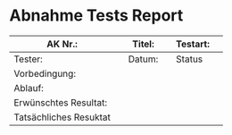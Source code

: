 # Abnahme Tests Report

| AK Nr.:                |   | Titel: |   | Testart: |   |
|------------------------|---|--------|---|----------|---|
| Tester:                |   | Datum: |   | Status   |   |
| Vorbedingung:          |   |        |   |          |   |
| Ablauf:                |   |        |   |          |   |
| Erwünschtes Resultat:  |   |        |   |          |   |
| Tatsächliches Resuktat |   |        |   |          |   |


